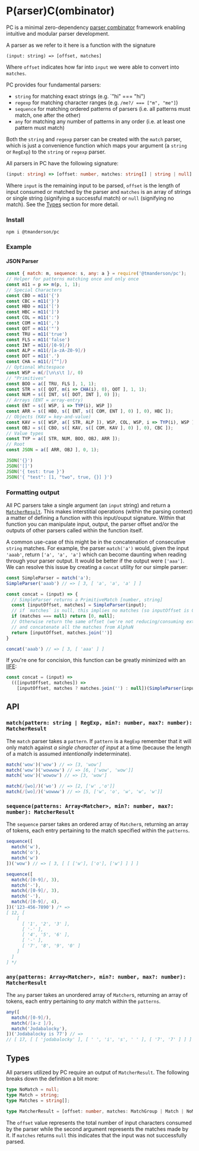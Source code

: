 # P(arser)C(ombinator)

PC is a minimal zero-dependency [parser combinator](https://en.wikipedia.org/wiki/Parser_combinator)
framework enabling intuitive and modular parser development.

A parser as we refer to it here is a function with the signature
```
(input: string) => [offset, matches]
```

Where `offset` indicates how far into `input` we were able to convert into `matches`.

PC provides four fundamental parsers:

- `string` for matching exact strings (e.g. `"hi" === "hi")
- `regexp` for matching character ranges (e.g. `/me?/ === ["m", "me"]`)
- `sequence` for matching ordered patterns of parsers (i.e. all patterns must match, one after the other)
- `any` for matching any number of patterns in any order (i.e. at least one pattern must match)

Both the `string` and `regexp` parser can be created with the `match` parser,
which is just a convenience function which maps your argument (a `string` or
`RegExp`) to the `string` or `regexp` parser.

All parsers in PC have the following signature:

```ts
(input: string) => [offset: number, matches: string[] | string | null]
```

Where `input` is the remaining input to be parsed, `offset` is the length of input
consumed or matched by the parser and `matches` is an array of strings or single
string (signifying a successful match) or `null` (signifying no match). See the
[Types](#Types) section for more detail.

### Install

```
npm i @tmanderson/pc
```

### Example

#### JSON Parser

```js
const { match: m, sequence: s, any: a } = require('@tmanderson/pc');
// Helper for patterns matching once and only once
const m11 = p => m(p, 1, 1);
// Special Characters
const CBO = m11('{')
const CBC = m11('}')
const HBO = m11('[')
const HBC = m11(']')
const COL = m11(':')
const COM = m11(',')
const QOT = m11('"')
const TRU = m11('true')
const FLS = m11('false')
const INT = m11(/[0-9]/)
const ALP = m11(/[a-zA-Z0-9]/)
const DOT = m11('.')
const CHA = m11(/[^"]/)
// Optional Whitespace
const WSP = m(/[\n\s\t ]/, 0)
// "Primitives"
const BOO = a([ TRU, FLS ], 1, 1);
const STR = s([ QOT, m(i => CHA(i), 0), QOT ], 1, 1);
const NUM = s([ INT, s([ DOT, INT ], 0) ]);
// Arrays (ENT = array-entry)
const ENT = s([ WSP, i => TYP(i), WSP ])
const ARR = s([ HBO, s([ ENT, s([ COM, ENT ], 0) ], 0), HBC ]);
// Objects (KAV = key-and-value)
const KAV = s([ WSP, a([ STR, ALP ]), WSP, COL, WSP, i => TYP(i), WSP ]);
const OBJ = s([ CBO, s([ KAV, s([ COM, KAV ], 0) ], 0), CBC ]);
// Value types
const TYP = a([ STR, NUM, BOO, OBJ, ARR ]);
// Root
const JSON = a([ ARR, OBJ ], 0, 1);

JSON('{}')
JSON('[]')
JSON('{ test: true }')
JSON('{ "test": [1, "two", true, {}] }')
```

### Formatting output

All PC parsers take a single argument (an `input` string) and return a [`MatcherResult`](#Types).
This makes interstitial operations (within the parsing context) a matter of defining
a function with this input/ouput signature. Within that function you can manipulate
input, output, the parser offset and/or the outputs of other parsers called within
the function itself.

A common use-case of this might be in the concatenation of consecutive `string`
matches. For example, the parser `match('a')` would, given the input `'aaab'`,
return `['a', 'a', 'a']` which can become daunting when reading through your parser
output. It would be better if the output were `['aaa']`. We can resolve this issue
by creating a `concat` utility for our simple parser:

```js
const SimpleParser = match('a');
SimpleParser('aaab') // => [ 3, [ 'a', 'a', 'a' ] ]

const concat = (input) => {
  // SimpleParser returns a PrimitiveMatch [number, string]
  const [inputOffset, matches] = SimpleParser(input);
  // if `matches` is null, this implies no matches (so inputOffset is 0)
  if (matches === null) return [0, null];
  // Otherwise return the same offset (we're not reducing/consuming extra input)
  // and concatenate all the matches from AlphaN
  return [inputOffset, matches.join('')]
}

concat('aaab') // => [ 3, [ 'aaa' ] ]
```

If you're one for concision, this function can be greatly minimized with an
[IIFE](https://developer.mozilla.org/en-US/docs/Glossary/IIFE):

```js
const concat = (input) =>
  (([inputOffset, matches]) =>
    [inputOffset, matches ? matches.join('') : null])(SimpleParser(input))
```

## API

### `match(pattern: string | RegExp, min?: number, max?: number): MatcherResult`

The `match` parser takes a `pattern`. If `pattern` is a `RegExp` remember that
it will only match against _a single character of input_ at a time (because the
length of a match is assumed _intentionally_ indeterminate).

```js
match('wow')('wow') // => [3, 'wow']
match('wow')('wowwow') // => [6, ['wow', 'wow']]
match('wow')('wowow') // => [3, 'wow']

match(/[wo]/)('wo') // => [2, ['w' ,'o']]
match(/[wo]/)('wowww') // => [5, ['w', 'o', 'w', 'w', 'w']]
```

### `sequence(patterns: Array<Matcher>, min?: number, max?: number): MatcherResult`

The `sequence` parser takes an ordered array of `Matcher`s, returning an array
of tokens, each entry pertaining to the match specified within the `patterns`.

```js
sequence([
  match('w'),
  match('o'),
  match('w')
])('wow') // => [ 3, [ [ ['w'], ['o'], ['w'] ] ] ]

sequence([
  match(/[0-9]/, 3),
  match('-'),
  match(/[0-9]/, 3),
  match('-'),
  match(/[0-9]/, 4),
])('123-456-7890') /* =>
[ 12, [
    [
      [ '1', '2', '3' ],
      [ '-' ],
      [ '4', '5', '6' ],
      [ '-' ],
      [ '7', '8', '9', '0' ]
    ]
  ]
] */
```

### `any(patterns: Array<Matcher>, min?: number, max?: number): MatcherResult`

The `any` parser takes an unordered array of `Matcher`s, returning an array
of tokens, each entry pertaining to _any_ match within the `patterns`.

```js
any([
  match(/[0-9]/),
  match(/[a-z ]/),
  match('Jodabalocky'),
])('Jodabalocky is 77') // =>
// [ 17, [ [ 'jodabalocky' ], [ ' ', 'i', 's', ' ' ], [ '7', '7' ] ] ]
```

## Types

All parsers utilized by PC require an output of `MatcherResult`. The following
breaks down the definition a bit more:

```ts
type NoMatch = null;
type Match = string;
type Matches = string[];

type MatcherResult = [offset: number, matches: MatchGroup | Match | NoMatch];
```

The `offset` value represents the total number of input characters consumed by
the parser while the second argument represents the matches made by it. If `matches`
returns `null` this indicates that the input was not successfully parsed.
